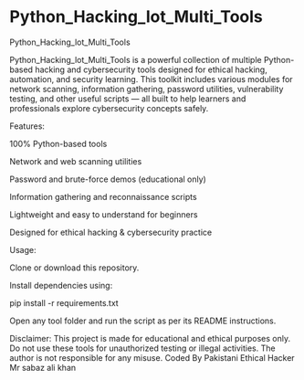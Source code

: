 # Python_Hacking_lot_Multi_Tools
Python_Hacking_lot_Multi_Tools

Python_Hacking_lot_Multi_Tools is a powerful collection of multiple Python-based hacking and cybersecurity tools designed for ethical hacking, automation, and security learning.
This toolkit includes various modules for network scanning, information gathering, password utilities, vulnerability testing, and other useful scripts — all built to help learners and professionals explore cybersecurity concepts safely.

Features:

100% Python-based tools

Network and web scanning utilities

Password and brute-force demos (educational only)

Information gathering and reconnaissance scripts

Lightweight and easy to understand for beginners

Designed for ethical hacking & cybersecurity practice

Usage:

Clone or download this repository.

Install dependencies using:

pip install -r requirements.txt


Open any tool folder and run the script as per its README instructions.

Disclaimer:
This project is made for educational and ethical purposes only.
Do not use these tools for unauthorized testing or illegal activities.
The author is not responsible for any misuse. Coded By Pakistani Ethical Hacker Mr sabaz ali khan
